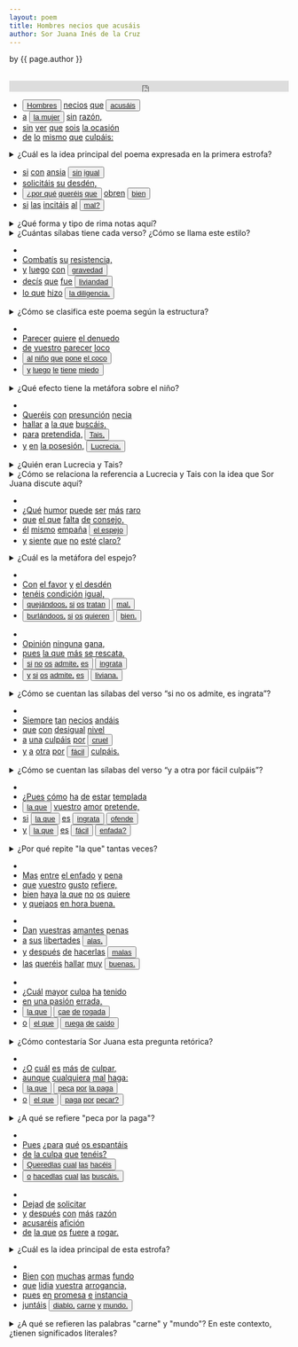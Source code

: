 ```yaml
---
layout: poem
title: Hombres necios que acusáis
author: Sor Juana Inés de la Cruz
---
```


<p class="citation"> by {{ page.author }}</p>
<br/>
<iframe width="100%" height="20" scrolling="no" frameborder="no" src="https://w.soundcloud.com/player/?url=https%3A//api.soundcloud.com/tracks/298502625&amp;color=7dc2e6&amp;auto_play=false&amp;hide_related=false&amp;show_comments=true&amp;show_user=true&amp;show_reposts=false"></iframe>
<br/>

<div class="floating-box"><ul class="poetry">
<li> <button data-balloon-pos="up" data-balloon-length="large" data-balloon='Antítesis: Oposición binaria entre los hombres y las mujeres'><a href="http://www.wordreference.com/es/en/translation.asp?spen=hombre" target="_blank">Hombres</a></button> <a href="http://www.wordreference.com/es/en/translation.asp?spen=necio" target="_blank">necios</a> <a href="http://www.wordreference.com/es/en/translation.asp?spen=que" target="_blank">que</a> <button data-balloon-pos="up" data-balloon-length="large" data-balloon='Apóstrofe: la terminación -áis indica que la poeta les habla a los hombres'><a href="http://www.wordreference.com/es/en/translation.asp?spen=acusar" target="_blank">acusáis</a></button>
</li><li><a href="http://www.wordreference.com/es/en/translation.asp?spen=a" target="_blank">a</a> <button data-balloon-pos="up" data-balloon-length="large" data-balloon='Antítesis: oposición binaria entre los hombres y las mujeres'><a href="http://www.wordreference.com/es/en/translation.asp?spen=mujer" target="_blank">la mujer</a></button> <a href="http://www.wordreference.com/es/en/translation.asp?spen=sin" target="_blank">sin</a> <a href="http://www.wordreference.com/es/en/translation.asp?spen=razón" target="_blank">razón,</a>
</li><li><a href="http://www.wordreference.com/es/en/translation.asp?spen=sin" target="_blank">sin</a> <a href="http://www.wordreference.com/es/en/translation.asp?spen=ver" target="_blank">ver</a> <a href="http://www.wordreference.com/es/en/translation.asp?spen=que" target="_blank">que</a> <a href="http://www.wordreference.com/es/en/translation.asp?spen=ser" target="_blank">sois</a> <a href="http://www.wordreference.com/es/en/translation.asp?spen=ocasión" target="_blank">la ocasión</a>
</li><li><a href="http://www.wordreference.com/es/en/translation.asp?spen=de" target="_blank">de</a> <a href="http://www.wordreference.com/es/en/translation.asp?spen=lo" target="_blank">lo</a> <a href="http://www.wordreference.com/es/en/translation.asp?spen=mismo" target="_blank">mismo</a> <a href="http://www.wordreference.com/es/en/translation.asp?spen=que" target="_blank">que</a> <a href="http://www.wordreference.com/es/en/translation.asp?spen=culpar" target="_blank">culpáis:</a>
</li></ul></div>

<div class="floating-box">
<details>
<summary>¿Cuál es la idea principal del poema expresada en la primera estrofa?</summary>
 Los hombres critican a las mujeres por lo que ellos mismos causan que hagan.
</details>
</div>

<p class="clear">

<div class="floating-box"><ul class="poetry">
<li><a href="http://www.wordreference.com/es/en/translation.asp?spen=si" target="_blank">si</a> <a href="http://www.wordreference.com/es/en/translation.asp?spen=con" target="_blank">con</a> <a href="http://www.wordreference.com/es/en/translation.asp?spen=ansia" target="_blank">ansia</a> <button data-balloon-pos="up" data-balloon-length="large" data-balloon='Hipérbole: "sin igual" es una comparación exagerada para enfatizar la anisa'><a href="http://www.wordreference.com/es/en/translation.asp?spen=sin" target="_blank">sin</a> <a href="http://www.wordreference.com/es/en/translation.asp?spen=igual" target="_blank">igual</a></button>
</li><li><a href="http://www.wordreference.com/es/en/translation.asp?spen=solicitar" target="_blank">solicitáis</a> <a href="http://www.wordreference.com/es/en/translation.asp?spen=su" target="_blank">su</a> <a href="http://www.wordreference.com/es/en/translation.asp?spen=desdén" target="_blank">desdén,</a>
</li><li><button data-balloon-pos="up" data-balloon-length="large" data-balloon='Aliteración: repetición del sonido "q"'><a href="http://www.wordreference.com/es/en/translation.asp?spen=por%20qu%C3%A9" target="_blank">¿por qué</a> <a href="http://www.wordreference.com/es/en/translation.asp?spen=querer" target="_blank">queréis</a> <a href="http://www.wordreference.com/es/en/translation.asp?spen=que" target="_blank">que</a></button> <a href="http://www.wordreference.com/es/en/translation.asp?spen=obrar" target="_blank">obren</a> <button data-balloon-pos="up" data-balloon-length="large" data-balloon='Antítesis: oposición binaria entre bien y mal'><a href="http://www.wordreference.com/es/en/translation.asp?spen=bien" target="_blank">bien</a></button>
</li><li><a href="http://www.wordreference.com/es/en/translation.asp?spen=si" target="_blank">si</a> <a href="http://www.wordreference.com/es/en/translation.asp?spen=las" target="_blank">las</a> <a href="http://www.wordreference.com/es/en/translation.asp?spen=incitar" target="_blank">incitáis</a> <a href="http://www.wordreference.com/es/en/translation.asp?spen=al" target="_blank">al</a> <button data-balloon-pos="up" data-balloon-length="large" data-balloon='Antítesis: oposición binaria entre bien y mal'><a href="http://www.wordreference.com/es/en/translation.asp?spen=mal" target="_blank">mal?</a></button>
</li></ul></div>

<div class="floating-box">
<details>
<summary>¿Qué forma y tipo de rima notas aquí?</summary>
 abba- rima consonante
</details>
<details>
<summary>¿Cuántas sílabas tiene cada verso? ¿Cómo se llama este estilo?</summary>
 8- arte menor
</details>
</div>

<p class="clear">

<div class="floating-box"><ul class="poetry">
<li></li><li><a href="http://www.wordreference.com/es/en/translation.asp?spen=combatir" target="_blank">Combatís</a> <a href="http://www.wordreference.com/es/en/translation.asp?spen=su" target="_blank">su</a> <a href="http://www.wordreference.com/es/en/translation.asp?spen=resistencia" target="_blank">resistencia,</a>
</li><li><a href="http://www.wordreference.com/es/en/translation.asp?spen=y" target="_blank">y</a> <a href="http://www.wordreference.com/es/en/translation.asp?spen=luego" target="_blank">luego</a> <a href="http://www.wordreference.com/es/en/translation.asp?spen=con" target="_blank">con</a> <button data-balloon-pos="up" data-balloon-length="large" data-balloon='Antítesis: oposición binaria entre los conceptos de gravedad y liviandad'><a href="http://www.wordreference.com/es/en/translation.asp?spen=gravedad" target="_blank">gravedad</a></button>
</li><li><a href="http://www.wordreference.com/es/en/translation.asp?spen=decir" target="_blank">decís</a> <a href="http://www.wordreference.com/es/en/translation.asp?spen=que" target="_blank">que</a> <a href="http://www.wordreference.com/es/en/translation.asp?spen=fue" target="_blank">fue</a> <button data-balloon-pos="up" data-balloon-length="large" data-balloon='Antítesis: oposición binaria entre los conceptos de gravedad y liviandad'><a href="http://www.wordreference.com/es/en/translation.asp?spen=liviandad" target="_blank">liviandad</a></button>
</li><li><a href="http://www.wordreference.com/es/en/translation.asp?spen=lo%20que" target="_blank">lo que</a> <a href="http://www.wordreference.com/es/en/translation.asp?spen=hacer" target="_blank">hizo</a> <button data-balloon-pos="up" data-balloon-length="large" data-balloon='Personificación: dice que la diligencia "hizo" algo que en realidad hizo una persona con la diligencia'><a href="http://www.wordreference.com/es/en/translation.asp?spen=diligencia" target="_blank">la diligencia.</a></button>
</li></ul></div>

<div class="floating-box">
<details>
<summary>¿Cómo se clasifica este poema según la estructura?</summary>
 Redondilla
</details>
</div>

<p class="clear">

<div class="floating-box"><ul class="poetry">
<li></li><li><a href="http://www.wordreference.com/es/en/translation.asp?spen=parecer" target="_blank">Parecer</a> <a href="http://www.wordreference.com/es/en/translation.asp?spen=querer" target="_blank">quiere</a> <a href="http://www.wordreference.com/es/en/translation.asp?spen=denuedo" target="_blank">el denuedo</a>
</li><li><a href="http://www.wordreference.com/es/en/translation.asp?spen=de" target="_blank">de</a> <a href="http://www.wordreference.com/es/en/translation.asp?spen=vuestro" target="_blank">vuestro</a> <a href="http://www.wordreference.com/es/en/translation.asp?spen=parecer" target="_blank">parecer</a> <a href="http://www.wordreference.com/es/en/translation.asp?spen=loco" target="_blank">loco</a>
</li><li><button data-balloon-pos="up" data-balloon-length="large" data-balloon='Metáfora: compara la actitud del hombre a la de un niño que finge ser el coco para asustar a otros, pero después, se asusta a sí mismo'><a href="http://www.wordreference.com/es/en/translation.asp?spen=al" target="_blank">al</a> <a href="http://www.wordreference.com/es/en/translation.asp?spen=niño" target="_blank">niño</a> <a href="http://www.wordreference.com/es/en/translation.asp?spen=que" target="_blank">que</a> <a href="http://www.wordreference.com/es/en/translation.asp?spen=poner" target="_blank">pone</a> <a href="http://www.wordreference.com/es/en/translation.asp?spen=coco" target="_blank">el coco</a></button>
</li><li><button data-balloon-pos="up" data-balloon-length="large" data-balloon='Metáfora: compara la actitud del hombre a la de un niño que finge ser el coco para asustar a otros, pero después, se asusta a sí mismo'><a href="http://www.wordreference.com/es/en/translation.asp?spen=y" target="_blank">y</a> <a href="http://www.wordreference.com/es/en/translation.asp?spen=luego" target="_blank">luego</a> <a href="http://www.wordreference.com/es/en/translation.asp?spen=le" target="_blank">le</a> <a href="http://www.wordreference.com/es/en/translation.asp?spen=tener" target="_blank">tiene</a> <a href="http://www.wordreference.com/es/en/translation.asp?spen=miedo" target="_blank">miedo</a></button>
</li></ul></div>

<div class="floating-box">
<details>
<summary>¿Qué efecto tiene la metáfora sobre el niño?</summary>
 La comparación del hombre con un niño mina al hombre, implicando que sus acciones son infantiles, sin la razón y comprensión de un adulto
</details>
</div>

<p class="clear">

<div class="floating-box"><ul class="poetry">
<li></li><li><a href="http://www.wordreference.com/es/en/translation.asp?spen=querer" target="_blank">Queréis</a> <a href="http://www.wordreference.com/es/en/translation.asp?spen=con" target="_blank">con</a> <a href="http://www.wordreference.com/es/en/translation.asp?spen=presunción" target="_blank">presunción</a> <a href="http://www.wordreference.com/es/en/translation.asp?spen=necio" target="_blank">necia</a>
</li><li><a href="http://www.wordreference.com/es/en/translation.asp?spen=hallar" target="_blank">hallar</a> <a href="http://www.wordreference.com/es/en/translation.asp?spen=a" target="_blank">a</a> <a href="http://www.wordreference.com/es/en/translation.asp?spen=la%20que" target="_blank">la que</a> <a href="http://www.wordreference.com/es/en/translation.asp?spen=buscar" target="_blank">buscáis,</a>
</li><li><a href="http://www.wordreference.com/es/en/translation.asp?spen=para" target="_blank">para</a> <a href="http://www.wordreference.com/es/en/translation.asp?spen=pretendido" target="_blank">pretendida,</a> <button data-balloon-pos="up" data-balloon-length="large" data-balloon='Antítesis: oposición binaria entre Tais, alguien famosa por ser prostituta, y Lucrecia, alguien famosa por su virtud'><a href="https://en.wikipedia.org/wiki/Tha%C3%AFs" target="_blank">Tais,</a></button>
</li><li><a href="http://www.wordreference.com/es/en/translation.asp?spen=y" target="_blank">y</a> <a href="http://www.wordreference.com/es/en/translation.asp?spen=en" target="_blank">en</a> <a href="http://www.wordreference.com/es/en/translation.asp?spen=posesión" target="_blank">la posesión,</a> <button data-balloon-pos="up" data-balloon-length="large" data-balloon='Antítesis: oposición binaria entre Tais, alguien famosa por ser prostituta, y Lucrecia, alguien famosa por su virtud'><a href="https://en.wikipedia.org/wiki/Lucretia" target="_blank">Lucrecia.</a></button>
</li></ul></div>

<div class="floating-box">
<details>
<summary>¿Quién eran Lucrecia y Tais?</summary>
 Lucrecia es famosa por su virtud. Fue violada y se suicidó para preservar su honor. Tais es famosa por ser una prostituta griega.
</details>
<details>
<summary>¿Cómo se relaciona la referencia a Lucrecia y Tais con la idea que Sor Juana discute aquí?</summary>
 Los hombres quieren que las mujeres sean como Tais para pasarlo bien, pero después se quejan cuando las mujeres no tienen la virtud de Lucrecia.
</details>
</div>

<p class="clear">

<div class="floating-box"><ul class="poetry">
<li></li><li><a href="http://www.wordreference.com/es/en/translation.asp?spen=qué" target="_blank">¿Qué</a> <a href="http://www.wordreference.com/es/en/translation.asp?spen=humor" target="_blank">humor</a> <a href="http://www.wordreference.com/es/en/translation.asp?spen=poder" target="_blank">puede</a> <a href="http://www.wordreference.com/es/en/translation.asp?spen=ser" target="_blank">ser</a> <a href="http://www.wordreference.com/es/en/translation.asp?spen=más" target="_blank">más</a> <a href="http://www.wordreference.com/es/en/translation.asp?spen=raro" target="_blank">raro</a>
</li><li><a href="http://www.wordreference.com/es/en/translation.asp?spen=que" target="_blank">que</a> <a href="http://www.wordreference.com/es/en/translation.asp?spen=el%20que" target="_blank">el que</a> <a href="http://www.wordreference.com/es/en/translation.asp?spen=faltar" target="_blank">falta</a> <a href="http://www.wordreference.com/es/en/translation.asp?spen=de" target="_blank">de</a> <a href="http://www.wordreference.com/es/en/translation.asp?spen=consejo" target="_blank">consejo,</a>
</li><li><a href="http://www.wordreference.com/es/en/translation.asp?spen=él" target="_blank">él</a> <a href="http://www.wordreference.com/es/en/translation.asp?spen=mismo" target="_blank">mismo</a> <a href="http://www.wordreference.com/es/en/translation.asp?spen=empañar" target="_blank">empaña</a> <button data-balloon-pos="up" data-balloon-length="large" data-balloon='Metáfora: compara el espejo con una mujer; el hombre ensucia el espejo cuando roba la virginidad de la mujer, y después se queja porque el espejo no es claro y la mujer no es pura'><a href="http://www.wordreference.com/es/en/translation.asp?spen=espejo" target="_blank">el espejo</a></button>
</li><li><a href="http://www.wordreference.com/es/en/translation.asp?spen=y" target="_blank">y</a> <a href="http://www.wordreference.com/es/en/translation.asp?spen=siente" target="_blank">siente</a> <a href="http://www.wordreference.com/es/en/translation.asp?spen=que" target="_blank">que</a> <a href="http://www.wordreference.com/es/en/translation.asp?spen=no" target="_blank">no</a> <a href="http://www.wordreference.com/es/en/translation.asp?spen=estar" target="_blank">esté</a> <a href="http://www.wordreference.com/es/en/translation.asp?spen=claro" target="_blank">claro?</a>
</li></ul></div>

<div class="floating-box">
<details>
<summary>¿Cuál es la metáfora del espejo?</summary>
 El que causa el problema se queja de ello después.
</details>
</div>

<p class="clear">

<div class="floating-box"><ul class="poetry">
<li></li><li><a href="http://www.wordreference.com/es/en/translation.asp?spen=con" target="_blank">Con</a> <a href="http://www.wordreference.com/es/en/translation.asp?spen=favor" target="_blank">el favor</a> <a href="http://www.wordreference.com/es/en/translation.asp?spen=y" target="_blank">y</a> <a href="http://www.wordreference.com/es/en/translation.asp?spen=desdén" target="_blank">el desdén</a>
</li><li><a href="http://www.wordreference.com/es/en/translation.asp?spen=tener" target="_blank">tenéis</a> <a href="http://www.wordreference.com/es/en/translation.asp?spen=condición" target="_blank">condición</a> <a href="http://www.wordreference.com/es/en/translation.asp?spen=igual" target="_blank">igual,</a>
</li><li><button data-balloon-pos="up" data-balloon-length="large" data-balloon='Paralelismo en la estructura de los versos'><a href="http://www.wordreference.com/es/en/translation.asp?spen=quejarse" target="_blank">quejándoos,</a> <a href="http://www.wordreference.com/es/en/translation.asp?spen=si" target="_blank">si</a> <a href="http://www.wordreference.com/es/en/translation.asp?spen=os" target="_blank">os</a> <a href="http://www.wordreference.com/es/en/translation.asp?spen=tratar" target="_blank">tratan</a></button> <button data-balloon-pos="up" data-balloon-length="large" data-balloon='Antítesis: oposición binaria entre bien y mal'><a href="http://www.wordreference.com/es/en/translation.asp?spen=mal" target="_blank">mal,</a></button>
</li><li><button data-balloon-pos="up" data-balloon-length="large" data-balloon='Paralelismo en la estructura de los versos'><a href="http://www.wordreference.com/es/en/translation.asp?spen=burlarse" target="_blank">burlándoos,</a> <a href="http://www.wordreference.com/es/en/translation.asp?spen=si" target="_blank">si</a> <a href="http://www.wordreference.com/es/en/translation.asp?spen=os" target="_blank">os</a> <a href="http://www.wordreference.com/es/en/translation.asp?spen=querer" target="_blank">quieren</a></button> <button data-balloon-pos="up" data-balloon-length="large" data-balloon='Antítesis: oposición binaria entre bien y mal'><a href="http://www.wordreference.com/es/en/translation.asp?spen=bien" target="_blank">bien.</a></button>
</li></ul></div>

<p class="clear">

<div class="floating-box"><ul class="poetry">
<li></li><li><a href="http://www.wordreference.com/es/en/translation.asp?spen=opinión" target="_blank">Opinión</a> <a href="http://www.wordreference.com/es/en/translation.asp?spen=ninguna" target="_blank">ninguna</a> <a href="http://www.wordreference.com/es/en/translation.asp?spen=gana" target="_blank">gana,</a>
</li><li><a href="http://www.wordreference.com/es/en/translation.asp?spen=pues" target="_blank">pues</a> <a href="http://www.wordreference.com/es/en/translation.asp?spen=la%20que" target="_blank">la que</a> <a href="http://www.wordreference.com/es/en/translation.asp?spen=más" target="_blank">más</a> <a href="http://www.wordreference.com/es/en/translation.asp?spen=rescatar" target="_blank">se rescata,</a>
</li><li><button data-balloon-pos="up" data-balloon-length="large" data-balloon='Paralelismo en la estructura de los versos'><a href="http://www.wordreference.com/es/en/translation.asp?spen=si" target="_blank">si</a> <a href="http://www.wordreference.com/es/en/translation.asp?spen=no" target="_blank">no</a> <a href="http://www.wordreference.com/es/en/translation.asp?spen=os" target="_blank">os</a> <a href="http://www.wordreference.com/es/en/translation.asp?spen=admitir" target="_blank">admite,</a> <a href="http://www.wordreference.com/es/en/translation.asp?spen=ser" target="_blank">es</a></button> <button data-balloon-pos="up" data-balloon-length="large" data-balloon='Antítesis: oposición binaria entre ingrata y liviana'><a href="http://www.wordreference.com/es/en/translation.asp?spen=ingrato" target="_blank">ingrata</a></button>
</li><li><button data-balloon-pos="up" data-balloon-length="large" data-balloon='Paralelismo en la estructura de los versos'><a href="http://www.wordreference.com/es/en/translation.asp?spen=y" target="_blank">y</a> <a href="http://www.wordreference.com/es/en/translation.asp?spen=si" target="_blank">si</a> <a href="http://www.wordreference.com/es/en/translation.asp?spen=os" target="_blank">os</a> <a href="http://www.wordreference.com/es/en/translation.asp?spen=admitir" target="_blank">admite,</a> <a href="http://www.wordreference.com/es/en/translation.asp?spen=ser" target="_blank">es</a></button> <button data-balloon-pos="up" data-balloon-length="large" data-balloon='Antítesis: oposición binaria entre ingrata y liviana'><a href="http://www.wordreference.com/es/en/translation.asp?spen=liviano" target="_blank">liviana.</a></button>
</li></ul></div>

<div class="floating-box">
<details>
<summary>¿Cómo se cuentan las sílabas del verso “si no os admite, es ingrata”?</summary>
 Con dos sinalefas <br/>
 Si / no os / ad / mi / te es / in / gra / ta (8)
</details>
</div>

<p class="clear">

<div class="floating-box"><ul class="poetry">
<li></li><li><a href="http://www.wordreference.com/es/en/translation.asp?spen=siempre" target="_blank">Siempre</a> <a href="http://www.wordreference.com/es/en/translation.asp?spen=tan" target="_blank">tan</a> <a href="http://www.wordreference.com/es/en/translation.asp?spen=necios" target="_blank">necios</a> <a href="http://www.wordreference.com/es/en/translation.asp?spen=andar" target="_blank">andáis</a>
</li><li><a href="http://www.wordreference.com/es/en/translation.asp?spen=que" target="_blank">que</a> <a href="http://www.wordreference.com/es/en/translation.asp?spen=con" target="_blank">con</a> <a href="http://www.wordreference.com/es/en/translation.asp?spen=desigual" target="_blank">desigual</a> <a href="http://www.wordreference.com/es/en/translation.asp?spen=nivel" target="_blank">nivel</a>
</li><li><a href="http://www.wordreference.com/es/en/translation.asp?spen=a" target="_blank">a</a> <a href="http://www.wordreference.com/es/en/translation.asp?spen=una" target="_blank">una</a> <a href="http://www.wordreference.com/es/en/translation.asp?spen=culpar" target="_blank">culpáis</a> <a href="http://www.wordreference.com/es/en/translation.asp?spen=por" target="_blank">por</a> <button data-balloon-pos="up" data-balloon-length="large" data-balloon='Antítesis: oposición binaria entre cruel y fácil'><a href="http://www.wordreference.com/es/en/translation.asp?spen=cruel" target="_blank">cruel</a></button>
</li><li><a href="http://www.wordreference.com/es/en/translation.asp?spen=y" target="_blank">y</a> <a href="http://www.wordreference.com/es/en/translation.asp?spen=a" target="_blank">a</a> <a href="http://www.wordreference.com/es/en/translation.asp?spen=otra" target="_blank">otra</a> <a href="http://www.wordreference.com/es/en/translation.asp?spen=por" target="_blank">por</a> <button data-balloon-pos="up" data-balloon-length="large" data-balloon='Antítesis: oposición binaria entre cruel y fácil'><a href="http://www.wordreference.com/es/en/translation.asp?spen=fácil" target="_blank">fácil</a></button> <a href="http://www.wordreference.com/es/en/translation.asp?spen=culpar" target="_blank">culpáis.</a>
</li></ul></div>

<div class="floating-box">
<details>
<summary>¿Cómo se cuentan las sílabas del verso “y a otra por fácil culpáis”?</summary>
 Es un verso agudo con una sinalefa <br/>
 Y a o / tra / por / fá / cil / cul / páis (7 + 1 = 8)
</details>
</div>

<p class="clear">

<div class="floating-box"><ul class="poetry">
<li></li><li><a href="http://www.wordreference.com/es/en/translation.asp?spen=pues" target="_blank">¿Pues</a> <a href="http://www.wordreference.com/es/en/translation.asp?spen=cómo" target="_blank">cómo</a> <a href="http://www.wordreference.com/es/en/translation.asp?spen=haber" target="_blank">ha</a> <a href="http://www.wordreference.com/es/en/translation.asp?spen=de" target="_blank">de</a> <a href="http://www.wordreference.com/es/en/translation.asp?spen=estar" target="_blank">estar</a> <a href="http://www.wordreference.com/es/en/translation.asp?spen=templada" target="_blank">templada</a>
</li><li><button data-balloon-pos="up" data-balloon-length="large" data-balloon='Anáfora: repetición de "la que"'><a href="http://www.wordreference.com/es/en/translation.asp?spen=la%20que" target="_blank">la que</a></button> <a href="http://www.wordreference.com/es/en/translation.asp?spen=vuestro" target="_blank">vuestro</a> <a href="http://www.wordreference.com/es/en/translation.asp?spen=amor" target="_blank">amor</a> <a href="http://www.wordreference.com/es/en/translation.asp?spen=pretender" target="_blank">pretende,</a>
</li><li><a href="http://www.wordreference.com/es/en/translation.asp?spen=si" target="_blank">si</a> <button data-balloon-pos="up" data-balloon-length="large" data-balloon='Anáfora: repetición de "la que"'><a href="http://www.wordreference.com/es/en/translation.asp?spen=la%2oque" target="_blank">la que</a></button> <a href="http://www.wordreference.com/es/en/translation.asp?spen=ser" target="_blank">es</a> <button data-balloon-pos="up" data-balloon-length="large" data-balloon='Antítesis: oposición binaria entre ingrata y fácil'><a href="http://www.wordreference.com/es/en/translation.asp?spen=ingrato" target="_blank">ingrata</a></button> <button data-balloon-pos="up" data-balloon-length="large" data-balloon='Paralelismo: misma estructura de los versos'><a href="http://www.wordreference.com/es/en/translation.asp?spen=ofender" target="_blank">ofende</a></button>
</li><li><a href="http://www.wordreference.com/es/en/translation.asp?spen=y" target="_blank">y</a> <button data-balloon-pos="up" data-balloon-length="large" data-balloon='Anáfora: repetición de "la que"'><a href="http://www.wordreference.com/es/en/translation.asp?spen=la%20que" target="_blank">la que</a></button> <a href="http://www.wordreference.com/es/en/translation.asp?spen=ser" target="_blank">es</a> <button data-balloon-pos="up" data-balloon-length="large" data-balloon='Antítesis: oposición binaria entre ingrata y fácil'><a href="http://www.wordreference.com/es/en/translation.asp?spen=fácil" target="_blank">fácil</a></button> <button data-balloon-pos="up" data-balloon-length="large" data-balloon='Paralelismo: misma estructura de los versos'><a href="http://www.wordreference.com/es/en/translation.asp?spen=enfadar" target="_blank">enfada?</a></button>
</li></ul></div>

<div class="floating-box">
<details>
<summary>¿Por qué repite "la que" tantas veces?</summary>
 Mantiene la métrica y enfatiza la oposición binaria<br>
 Indica que podría ser cualquier mujer, no una en particular ni todas en general.
</details>
</div>

<p class="clear">

<div class="floating-box"><ul class="poetry">
<li></li><li><a href="http://www.wordreference.com/es/en/translation.asp?spen=mas" target="_blank">Mas</a> <a href="http://www.wordreference.com/es/en/translation.asp?spen=entre" target="_blank">entre</a> <a href="http://www.wordreference.com/es/en/translation.asp?spen=enfado" target="_blank">el enfado</a> <a href="http://www.wordreference.com/es/en/translation.asp?spen=y" target="_blank">y</a> <a href="http://www.wordreference.com/es/en/translation.asp?spen=pena" target="_blank">pena</a>
</li><li><a href="http://www.wordreference.com/es/en/translation.asp?spen=que" target="_blank">que</a> <a href="http://www.wordreference.com/es/en/translation.asp?spen=vuestro" target="_blank">vuestro</a> <a href="http://www.wordreference.com/es/en/translation.asp?spen=gusto" target="_blank">gusto</a> <a href="http://www.wordreference.com/es/en/translation.asp?spen=referir" target="_blank">refiere,</a>
</li><li><a href="http://www.wordreference.com/es/en/translation.asp?spen=bien" target="_blank">bien</a> <a href="http://www.wordreference.com/es/en/translation.asp?spen=haber" target="_blank">haya</a> <a href="http://www.wordreference.com/es/en/translation.asp?spen=la%20que" target="_blank">la que</a> <a href="http://www.wordreference.com/es/en/translation.asp?spen=no" target="_blank">no</a> <a href="http://www.wordreference.com/es/en/translation.asp?spen=os" target="_blank">os</a> <a href="http://www.wordreference.com/es/en/translation.asp?spen=querer" target="_blank">quiere</a>
</li><li><a href="http://www.wordreference.com/es/en/translation.asp?spen=y" target="_blank">y</a> <a href="http://www.wordreference.com/es/en/translation.asp?spen=quejarse" target="_blank">quejaos</a> <a href="http://www.wordreference.com/es/en/translation.asp?spen=enhorabuena" target="_blank">en hora buena.</a>
</li></ul></div>

<p class="clear">

<div class="floating-box"><ul class="poetry">
<li></li><li><a href="http://www.wordreference.com/es/en/translation.asp?spen=dar" target="_blank">Dan</a> <a href="http://www.wordreference.com/es/en/translation.asp?spen=vuestro" target="_blank">vuestras</a> <a href="http://www.wordreference.com/es/en/translation.asp?spen=amante" target="_blank">amantes</a> <a href="http://www.wordreference.com/es/en/translation.asp?spen=pena" target="_blank">penas</a>
</li><li><a href="http://www.wordreference.com/es/en/translation.asp?spen=a" target="_blank">a</a> <a href="http://www.wordreference.com/es/en/translation.asp?spen=su" target="_blank">sus</a> <a href="http://www.wordreference.com/es/en/translation.asp?spen=libertad" target="_blank">libertades</a> <button data-balloon-pos="up" data-balloon-length="large" data-balloon='Símbolo: las alas representan la liberación'><a href="http://www.wordreference.com/es/en/translation.asp?spen=ala" target="_blank">alas,</a></button>
</li><li><a href="http://www.wordreference.com/es/en/translation.asp?spen=y" target="_blank">y</a> <a href="http://www.wordreference.com/es/en/translation.asp?spen=después" target="_blank">después</a> <a href="http://www.wordreference.com/es/en/translation.asp?spen=de" target="_blank">de</a> <a href="http://www.wordreference.com/es/en/translation.asp?spen=hacer" target="_blank">hacerlas</a> <button data-balloon-pos="up" data-balloon-length="large" data-balloon='Antítesis: oposición binaria entre buenas y malas'><a href="http://www.wordreference.com/es/en/translation.asp?spen=malo" target="_blank">malas</a></button>
</li><li><a href="http://www.wordreference.com/es/en/translation.asp?spen=las" target="_blank">las</a> <a href="http://www.wordreference.com/es/en/translation.asp?spen=queréis" target="_blank">queréis</a> <a href="http://www.wordreference.com/es/en/translation.asp?spen=hallar" target="_blank">hallar</a> <a href="http://www.wordreference.com/es/en/translation.asp?spen=muy" target="_blank">muy</a> <button data-balloon-pos="up" data-balloon-length="large" data-balloon='Antítesis: oposición binaria entre buenas y malas'><a href="http://www.wordreference.com/es/en/translation.asp?spen=bueno" target="_blank">buenas.</a></button>
</li></ul></div>

<p class="clear">

<div class="floating-box"><ul class="poetry">
<li></li><li><a href="http://www.wordreference.com/es/en/translation.asp?spen=cuál" target="_blank">¿Cuál</a> <a href="http://www.wordreference.com/es/en/translation.asp?spen=mayor" target="_blank">mayor</a> <a href="http://www.wordreference.com/es/en/translation.asp?spen=culpa" target="_blank">culpa</a> <a href="http://www.wordreference.com/es/en/translation.asp?spen=haber" target="_blank">ha</a> <a href="http://www.wordreference.com/es/en/translation.asp?spen=tenido" target="_blank">tenido</a>
</li><li><a href="http://www.wordreference.com/es/en/translation.asp?spen=en" target="_blank">en</a> <a href="http://www.wordreference.com/es/en/translation.asp?spen=pasión" target="_blank">una pasión</a> <a href="http://www.wordreference.com/es/en/translation.asp?spen=errado" target="_blank">errada,</a>
</li><li><button data-balloon-pos="up" data-balloon-length="large" data-balloon='Antítesis: oposición binaria entre los roles de la mujer y el hombre'><a href="http://www.wordreference.com/es/en/translation.asp?spen=la%20que" target="_blank">la que</a></button> <button data-balloon-pos="up" data-balloon-length="large" data-balloon='Retruécano: inversión de caer y rogar. Paralelismo: misma estructura en los versos.'><a href="http://www.wordreference.com/es/en/translation.asp?spen=caer" target="_blank">cae</a> <a href="http://www.wordreference.com/es/en/translation.asp?spen=de" target="_blank">de</a> <a href="http://www.wordreference.com/es/en/translation.asp?spen=rogado" target="_blank">rogada</a></button>
</li><li><a href="http://www.wordreference.com/es/en/translation.asp?spen=o" target="_blank">o</a> <button data-balloon-pos="up" data-balloon-length="large" data-balloon='Antítesis: oposición binaria entre los roles de la mujer y el hombre'><a href="http://www.wordreference.com/es/en/translation.asp?spen=el%20que" target="_blank">el que</a></button> <button data-balloon-pos="up" data-balloon-length="large" data-balloon='Retruécano: inversión de caer y rogar. Paralelismo: misma estructura en los versos'><a href="http://www.wordreference.com/es/en/translation.asp?spen=rogar" target="_blank">ruega</a> <a href="http://www.wordreference.com/es/en/translation.asp?spen=de" target="_blank">de</a> <a href="http://www.wordreference.com/es/en/translation.asp?spen=caer" target="_blank">caído</a></button>
</li></ul></div>

<div class="floating-box">
<details>
<summary>¿Cómo contestaría Sor Juana esta pregunta retórica?</summary>
 El hombre tiene más culpa: el que ruega de caído.
</details>
</div>

<p class="clear">

<div class="floating-box"><ul class="poetry">
<li></li><li><a href="http://www.wordreference.com/es/en/translation.asp?spen=o" target="_blank">¿O</a> <a href="http://www.wordreference.com/es/en/translation.asp?spen=cuál" target="_blank">cuál</a> <a href="http://www.wordreference.com/es/en/translation.asp?spen=ser" target="_blank">es</a> <a href="http://www.wordreference.com/es/en/translation.asp?spen=más" target="_blank">más</a> <a href="http://www.wordreference.com/es/en/translation.asp?spen=de" target="_blank">de</a> <a href="http://www.wordreference.com/es/en/translation.asp?spen=culpar" target="_blank">culpar,</a>
</li><li><a href="http://www.wordreference.com/es/en/translation.asp?spen=aunque" target="_blank">aunque</a> <a href="http://www.wordreference.com/es/en/translation.asp?spen=cualquiera" target="_blank">cualquiera</a> <a href="http://www.wordreference.com/es/en/translation.asp?spen=mal" target="_blank">mal</a> <a href="http://www.wordreference.com/es/en/translation.asp?spen=haga" target="_blank">haga:</a>
</li><li><button data-balloon-pos="up" data-balloon-length="large" data-balloon='Antítesis: oposición binaria entre los roles de la mujer y el hombre'><a href="http://www.wordreference.com/es/en/translation.asp?spen=la%20que" target="_blank">la que</a></button> <button data-balloon-pos="up" data-balloon-length="large" data-balloon='Retruécano: inversión de pagar y pecar. Paralelismo: misma estructura en los versos. Aliteración: repetición de la letra p.'><a href="http://www.wordreference.com/es/en/translation.asp?spen=pecar" target="_blank">peca</a> <a href="http://www.wordreference.com/es/en/translation.asp?spen=por" target="_blank">por</a> <a href="http://www.wordreference.com/es/en/translation.asp?spen=paga" target="_blank">la paga</a></button>
</li><li><a href="http://www.wordreference.com/es/en/translation.asp?spen=o" target="_blank">o</a> <button data-balloon-pos="up" data-balloon-length="large" data-balloon='Antítesis: oposición binaria entre los roles de la mujer y el hombre'><a href="http://www.wordreference.com/es/en/translation.asp?spen=el%20que" target="_blank">el que</a></button> <button data-balloon-pos="up" data-balloon-length="large" data-balloon='Retruécano: inversión de pagar y pecar. Paralelismo: misma estructura en los versos. Aliteración: repetición de la letra p.'><a href="http://www.wordreference.com/es/en/translation.asp?spen=pagar" target="_blank">paga</a> <a href="http://www.wordreference.com/es/en/translation.asp?spen=por" target="_blank">por</a> <a href="http://www.wordreference.com/es/en/translation.asp?spen=pecar" target="_blank">pecar?</a></button>
</li></ul></div>

<div class="floating-box">
<details>
<summary>¿A qué se refiere "peca por la paga"?</summary>
 Prostituirse
</details>
</div>

<p class="clear">

<div class="floating-box"><ul class="poetry">
<li></li><li><a href="http://www.wordreference.com/es/en/translation.asp?spen=pues" target="_blank">Pues</a> <a href="http://www.wordreference.com/es/en/translation.asp?spen=para" target="_blank">¿para</a> <a href="http://www.wordreference.com/es/en/translation.asp?spen=qué" target="_blank">qué</a> <a href="http://www.wordreference.com/es/en/translation.asp?spen=espantarse" target="_blank">os espantáis</a>
</li><li><a href="http://www.wordreference.com/es/en/translation.asp?spen=de" target="_blank">de</a> <a href="http://www.wordreference.com/es/en/translation.asp?spen=culpa" target="_blank">la culpa</a> <a href="http://www.wordreference.com/es/en/translation.asp?spen=que" target="_blank">que</a> <a href="http://www.wordreference.com/es/en/translation.asp?spen=tener" target="_blank">tenéis?</a>
</li><li><button data-balloon-pos="up" data-balloon-length="large" data-balloon='Paralelismo: misma estructura de los versos'><a href="http://www.wordreference.com/es/en/translation.asp?spen=querer" target="_blank">Queredlas</a> <a href="http://www.wordreference.com/es/en/translation.asp?spen=cual" target="_blank">cual</a> <a href="http://www.wordreference.com/es/en/translation.asp?spen=las" target="_blank">las</a> <a href="http://www.wordreference.com/es/en/translation.asp?spen=hacer" target="_blank">hacéis</a></button>
</li><li><button data-balloon-pos="up" data-balloon-length="large" data-balloon='Paralelismo: misma estructura de los versos'><a href="http://www.wordreference.com/es/en/translation.asp?spen=o" target="_blank">o</a> <a href="http://www.wordreference.com/es/en/translation.asp?spen=hacer" target="_blank">hacedlas</a> <a href="http://www.wordreference.com/es/en/translation.asp?spen=cual" target="_blank">cual</a> <a href="http://www.wordreference.com/es/en/translation.asp?spen=las" target="_blank">las</a> <a href="http://www.wordreference.com/es/en/translation.asp?spen=buscar" target="_blank">buscáis.</a></button>
</li></ul></div>

<p class="clear">

<div class="floating-box"><ul class="poetry">
<li></li><li><a href="http://www.wordreference.com/es/en/translation.asp?spen=dejar" target="_blank">Dejad</a> <a href="http://www.wordreference.com/es/en/translation.asp?spen=de" target="_blank">de</a> <a href="http://www.wordreference.com/es/en/translation.asp?spen=solicitar" target="_blank">solicitar</a>
</li><li><a href="http://www.wordreference.com/es/en/translation.asp?spen=y" target="_blank">y</a> <a href="http://www.wordreference.com/es/en/translation.asp?spen=después" target="_blank">después</a> <a href="http://www.wordreference.com/es/en/translation.asp?spen=con" target="_blank">con</a> <a href="http://www.wordreference.com/es/en/translation.asp?spen=más" target="_blank">más</a> <a href="http://www.wordreference.com/es/en/translation.asp?spen=razón" target="_blank">razón</a>
</li><li><a href="http://www.wordreference.com/es/en/translation.asp?spen=acusar" target="_blank">acusaréis</a> <a href="http://www.wordreference.com/es/en/translation.asp?spen=afición" target="_blank">afición</a>
</li><li><a href="http://www.wordreference.com/es/en/translation.asp?spen=de" target="_blank">de</a> <a href="http://www.wordreference.com/es/en/translation.asp?spen=la%20que" target="_blank">la que</a> <a href="http://www.wordreference.com/es/en/translation.asp?spen=os" target="_blank">os</a> <a href="http://www.wordreference.com/es/en/translation.asp?spen=ser" target="_blank">fuere</a> <a href="http://www.wordreference.com/es/en/translation.asp?spen=a" target="_blank">a</a> <a href="http://www.wordreference.com/es/en/translation.asp?spen=rogar" target="_blank">rogar.</a>
</li></ul></div>

<div class="floating-box">
<details>
<summary>¿Cuál es la idea principal de esta estrofa?</summary>
 En un tono burlón, Sor Juana dice que los hombres podrían criticar a las mujeres más justamente por sus acciones si dejaran de perseguirlas.
</details>
</div>

<p class="clear">

<div class="floating-box"><ul class="poetry">
<li></li><li><a href="http://www.wordreference.com/es/en/translation.asp?spen=bien" target="_blank">Bien</a> <a href="http://www.wordreference.com/es/en/translation.asp?spen=con" target="_blank">con</a> <a href="http://www.wordreference.com/es/en/translation.asp?spen=muchas" target="_blank">muchas</a> <a href="http://www.wordreference.com/es/en/translation.asp?spen=arma" target="_blank">armas</a> <a href="http://www.wordreference.com/es/en/translation.asp?spen=fundar" target="_blank">fundo</a>
</li><li><a href="http://www.wordreference.com/es/en/translation.asp?spen=que" target="_blank">que</a> <a href="http://www.wordreference.com/es/en/translation.asp?spen=lidio" target="_blank">lidia</a> <a href="http://www.wordreference.com/es/en/translation.asp?spen=vuestro" target="_blank">vuestra</a> <a href="http://www.wordreference.com/es/en/translation.asp?spen=arrogancia" target="_blank">arrogancia,</a>
</li><li><a href="http://www.wordreference.com/es/en/translation.asp?spen=pues" target="_blank">pues</a> <a href="http://www.wordreference.com/es/en/translation.asp?spen=en" target="_blank">en</a> <a href="http://www.wordreference.com/es/en/translation.asp?spen=promesa" target="_blank">promesa</a> <a href="http://www.wordreference.com/es/en/translation.asp?spen=e" target="_blank">e</a> <a href="http://www.wordreference.com/es/en/translation.asp?spen=instancia" target="_blank">instancia</a>
</li><li><a href="http://www.wordreference.com/es/en/translation.asp?spen=juntar" target="_blank">juntáis</a> <button data-balloon-pos="up" data-balloon-length="large" data-balloon='Símbolos de una falta de espiritualidad'><a href="http://www.wordreference.com/es/en/translation.asp?spen=diablo" target="_blank">diablo,</a> <a href="http://www.wordreference.com/es/en/translation.asp?spen=carne" target="_blank">carne</a> <a href="http://www.wordreference.com/es/en/translation.asp?spen=y" target="_blank">y</a> <a href="http://www.wordreference.com/es/en/translation.asp?spen=mundo" target="_blank">mundo.</a></button>
</li></ul></div>

<div class="floating-box">
<details>
<summary>¿A qué se refieren las palabras "carne" y "mundo"? En este contexto, ¿tienen significados literales?</summary>
 "Carne" se refiere al cuerpo humano y los deseos corporales <br/>
 "Mundo" se refiere a lo material y los deseos terrenales
</details>

<p class="clear">


